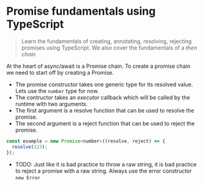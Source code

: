 # Promise fundamentals using TypeScript
> Learn the fundamentals of creating, annotating, resolving, rejecting promises using TypeScript. We also cover the fundamentals of a *then chain*

At the heart of async/await is a Promise chain. To create a promise chain we need to start off by creating a Promise. 

* The promise constructor takes one generic type for its resolved value. Lets use the `number` type for now.
* The contructor takes an *executor* callback which will be called by the runtime with two arguments.
* The first argument is a resolve function that can be used to resolve the promise. 
* The second argument is a reject function that can be used to reject the promise.

```js
const example = new Promise<number>((resolve, reject) => {
  resolve(123);
});
```

* TODO:
Just like it is bad practice to throw a raw string, it is bad practice to reject a promise with a raw string. Always use the error constructor `new Error`
